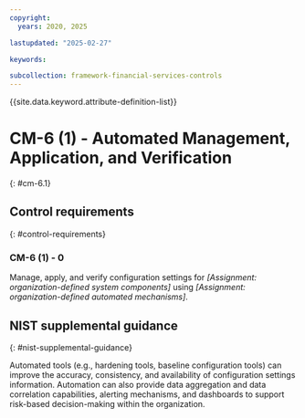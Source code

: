 ```yaml
---
copyright:
  years: 2020, 2025

lastupdated: "2025-02-27"

keywords:

subcollection: framework-financial-services-controls
---
```


{{site.data.keyword.attribute-definition-list}}

# CM-6 (1) -  Automated Management, Application, and Verification
{: #cm-6.1}

## Control requirements
{: #control-requirements}



### CM-6 (1) - 0


Manage, apply, and verify configuration settings for _[Assignment: organization-defined system components]_ using _[Assignment: organization-defined automated mechanisms]_.












## NIST supplemental guidance
{: #nist-supplemental-guidance}

Automated tools (e.g., hardening tools, baseline configuration tools) can improve the accuracy, consistency, and availability of configuration settings information. Automation can also provide data aggregation and data correlation capabilities, alerting mechanisms, and dashboards to support risk-based decision-making within the organization.
